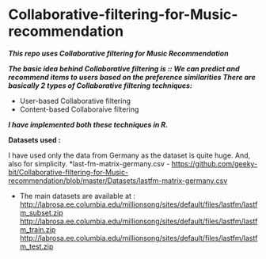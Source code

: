 # Collaborative-filtering-for-Music-recommendation

***This repo uses Collaborative filtering for Music Recommendation***

***The basic idea behind Collaborative filtering is :: We can predict and recommend items to users based on the preference similarities
There are basically 2 types of Collaborative filtering techniques:***
* User-based Collaborative filtering
* Content-based Collaboraive filtering

***I have implemented both these techniques in R.***

**Datasets used :**

I have used only the data from Germany as the dataset is quite huge. And, also for simplicity.
*last-fm-matrix-germany.csv - https://github.com/geeky-bit/Collaborative-filtering-for-Music-recommendation/blob/master/Datasets/lastfm-matrix-germany.csv

* The main datasets are available at : 
http://labrosa.ee.columbia.edu/millionsong/sites/default/files/lastfm/lastfm_subset.zip
http://labrosa.ee.columbia.edu/millionsong/sites/default/files/lastfm/lastfm_train.zip
http://labrosa.ee.columbia.edu/millionsong/sites/default/files/lastfm/lastfm_test.zip
